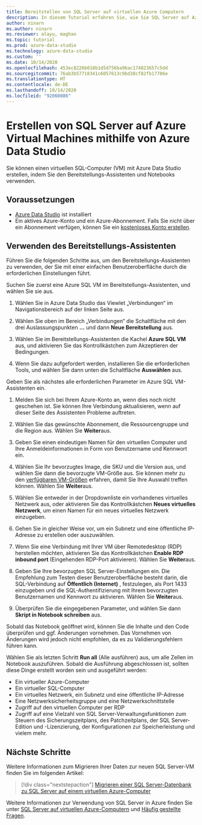 ```yaml
---
title: Bereitstellen von SQL Server auf virtuellen Azure Computern
description: In diesem Tutorial erfahren Sie, wie Sie SQL Server auf Azure Virtual Machines erstellen können.
author: ninarn
ms.author: ninarn
ms.reviewer: alayu, maghan
ms.topic: tutorial
ms.prod: azure-data-studio
ms.technology: azure-data-studio
ms.custom: ''
ms.date: 10/14/2020
ms.openlocfilehash: 453ec8226b018b1d5d756ba96ac174823657c5dd
ms.sourcegitcommit: 76ab3b57718341c6057613c9bd38cf82fb17786e
ms.translationtype: HT
ms.contentlocale: de-DE
ms.lasthandoff: 10/14/2020
ms.locfileid: "92060886"
---
```

# <a name="create-sql-server-on-azure-virtual-machines-using-azure-data-studio"></a>Erstellen von SQL Server auf Azure Virtual Machines mithilfe von Azure Data Studio

Sie können einen virtuellen SQL-Computer (VM) mit Azure Data Studio erstellen, indem Sie den Bereitstellungs-Assistenten und Notebooks verwenden.

## <a name="pre-requisites"></a>Voraussetzungen

- [Azure Data Studio](download-azure-data-studio.md) ist installiert
- Ein aktives Azure-Konto und ein Azure-Abonnement. Falls Sie nicht über ein Abonnement verfügen, können Sie ein [kostenloses Konto erstellen](https://azure.microsoft.com/free/).

## <a name="use-the-deployment-wizard"></a>Verwenden des Bereitstellungs-Assistenten

Führen Sie die folgenden Schritte aus, um den Bereitstellungs-Assistenten zu verwenden, der Sie mit einer einfachen Benutzeroberfläche durch die erforderlichen Einstellungen führt.

Suchen Sie zuerst eine Azure SQL VM im Bereitstellungs-Assistenten, und wählen Sie sie aus.

1. Wählen Sie in Azure Data Studio das Viewlet „Verbindungen“ im Navigationsbereich auf der linken Seite aus.

2. Wählen Sie oben im Bereich „Verbindungen“ die Schaltfläche mit den drei Auslassungspunkten **...** und dann **Neue Bereitstellung** aus.

3. Wählen Sie im Bereitstellungs-Assistenten die Kachel **Azure SQL VM** aus, und aktivieren Sie das Kontrollkästchen zum Akzeptieren der Bedingungen.

4. Wenn Sie dazu aufgefordert werden, installieren Sie die erforderlichen Tools, und wählen Sie dann unten die Schaltfläche **Auswählen** aus.

Geben Sie als nächstes alle erforderlichen Parameter im Azure SQL VM-Assistenten ein.

1. Melden Sie sich bei Ihrem Azure-Konto an, wenn dies noch nicht geschehen ist. Sie können Ihre Verbindung aktualisieren, wenn auf dieser Seite des Assistenten Probleme auftreten.

2. Wählen Sie das gewünschte Abonnement, die Ressourcengruppe und die Region aus. Wählen Sie **Weiter**aus.

3. Geben Sie einen eindeutigen Namen für den virtuellen Computer und Ihre Anmeldeinformationen in Form von Benutzername und Kennwort ein.

4. Wählen Sie Ihr bevorzugtes Image, die SKU und die Version aus, und wählen Sie dann die bevorzugte VM-Größe aus. Sie können mehr zu den [verfügbaren VM-Größen](https://docs.microsoft.com/azure/virtual-machines/sizes) erfahren, damit Sie Ihre Auswahl treffen können. Wählen Sie **Weiter**aus.

5. Wählen Sie entweder in der Dropdownliste ein vorhandenes virtuelles Netzwerk aus, oder aktivieren Sie das Kontrollkästchen **Neues virtuelles Netzwerk**, um einen Namen für ein neues virtuelles Netzwerk einzugeben.

6. Gehen Sie in gleicher Weise vor, um ein Subnetz und eine öffentliche IP-Adresse zu erstellen oder auszuwählen.

7. Wenn Sie eine Verbindung mit Ihrer VM über Remotedesktop (RDP) herstellen möchten, aktivieren Sie das Kontrollkästchen **Enable RDP inbound port** (Eingehenden RDP-Port aktivieren). Wählen Sie **Weiter**aus.

8. Geben Sie Ihre bevorzugten SQL Server-Einstellungen ein. Die Empfehlung zum Testen dieser Benutzeroberfläche besteht darin, die SQL-Verbindung auf **Öffentlich (Internet)** , festzulegen, als Port 1433 einzugeben und die SQL-Authentifizierung mit Ihrem bevorzugten Benutzernamen und Kennwort zu aktivieren. Wählen Sie **Weiter**aus.

9. Überprüfen Sie die eingegebenen Parameter, und wählen Sie dann **Skript in Notebook schreiben** aus.

Sobald das Notebook geöffnet wird, können Sie die Inhalte und den Code überprüfen und ggf. Änderungen vornehmen. Das Vornehmen von Änderungen wird jedoch nicht empfohlen, da es zu Validierungsfehlern führen kann.

Wählen Sie als letzten Schritt **Run all** (Alle ausführen) aus, um alle Zellen im Notebook auszuführen. Sobald die Ausführung abgeschlossen ist, sollten diese Dinge erstellt worden sein und ausgeführt werden:

- Ein virtueller Azure-Computer
- Ein virtueller SQL-Computer
- Ein virtuelles Netzwerk, ein Subnetz und eine öffentliche IP-Adresse
- Eine Netzwerksicherheitsgruppe und eine Netzwerkschnittstelle
- Zugriff auf den virtuellen Computer per RDP
- Zugriff auf eine Vielzahl von SQL Server-Verwaltungsfunktionen zum Steuern des Sicherungszeitplans, des Patchzeitplans, der SQL Server-Edition und -Lizenzierung, der Konfigurationen zur Speicherleistung und vielem mehr.

## <a name="next-steps"></a>Nächste Schritte

Weitere Informationen zum Migrieren Ihrer Daten zur neuen SQL Server-VM finden Sie im folgenden Artikel:

> [!div class="nextstepaction"]
> [Migrieren einer SQL Server-Datenbank zu SQL Server auf einem virtuellen Azure-Computer](https://docs.microsoft.com/azure/azure-sql/virtual-machines/windows/migrate-to-vm-from-sql-server)

Weitere Informationen zur Verwendung von SQL Server in Azure finden Sie unter [SQL Server auf virtuellen Azure-Computern](https://docs.microsoft.com/azure/azure-sql/virtual-machines/windows/sql-server-on-azure-vm-iaas-what-is-overview) und [Häufig gestellte Fragen](https://docs.microsoft.com/azure/azure-sql/virtual-machines/windows/frequently-asked-questions-faq).
